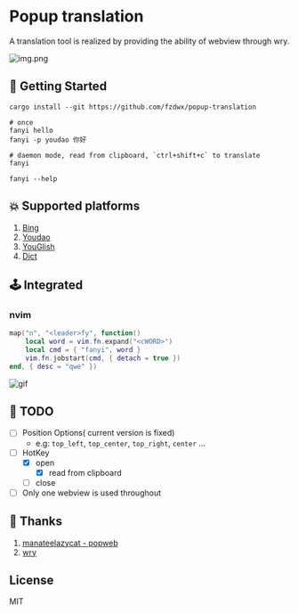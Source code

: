 # Popup translation

A translation tool is realized by providing the ability of webview through wry.

![img.png](.github/one.gif)

## 🚀 Getting Started

```shell
cargo install --git https://github.com/fzdwx/popup-translation

# once
fanyi hello
fanyi -p youdao 你好

# daemon mode, read from clipboard, `ctrl+shift+c` to translate
fanyi

fanyi --help
```

## 💥 Supported platforms

1. [Bing](https://www.bing.com/)
2. [Youdao](https://www.youdao.com/)
3. [YouGlish](https://youglish.com/)
4. [Dict](https://dict.cn/)

## 🕹️ Integrated

### nvim

```lua
map("n", "<leader>fy", function()
    local word = vim.fn.expand("<cWORD>")
    local cmd = { "fanyi", word }
    vim.fn.jobstart(cmd, { detach = true })
end, { desc = "qwe" })
```

![gif](https://user-images.githubusercontent.com/65269574/218270052-0338693e-31fd-458b-ac03-f668b6ffd8d2.gif)

## 🦹 TODO

- [ ] Position Options( current version is fixed)
    - e.g: `top_left`, `top_center`, `top_right`, `center` ...
- [ ] HotKey
    - [x] open
      - [x] read from clipboard
    - [ ] close
- [ ] Only one webview is used throughout

## 📖 Thanks

1. [manateelazycat - popweb](https://github.com/manateelazycat/popweb/blob/main/extension/dict/popweb-dict.el)
2. [wry](https://github.com/tauri-apps/wry)

## License

MIT